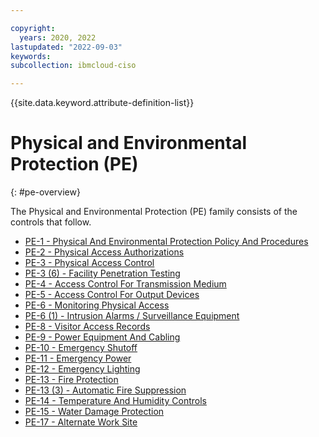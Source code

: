 ```yaml
---

copyright:
  years: 2020, 2022
lastupdated: "2022-09-03"
keywords: 
subcollection: ibmcloud-ciso

---
```




{{site.data.keyword.attribute-definition-list}}



# Physical and Environmental Protection (PE)
{: #pe-overview}

The Physical and Environmental Protection (PE) family consists of the controls that follow.

- [PE-1 - Physical And Environmental Protection Policy And Procedures](/docs/ibmcloud-ciso?topic=ibmcloud-ciso-pe-1)
- [PE-2 - Physical Access Authorizations](/docs/ibmcloud-ciso?topic=ibmcloud-ciso-pe-2)
- [PE-3 - Physical Access Control](/docs/ibmcloud-ciso?topic=ibmcloud-ciso-pe-3)
- [PE-3 (6) - Facility Penetration Testing](/docs/ibmcloud-ciso?topic=ibmcloud-ciso-pe-3.6)
- [PE-4 - Access Control For Transmission Medium](/docs/ibmcloud-ciso?topic=ibmcloud-ciso-pe-4)
- [PE-5 - Access Control For Output Devices](/docs/ibmcloud-ciso?topic=ibmcloud-ciso-pe-5)
- [PE-6 - Monitoring Physical Access](/docs/ibmcloud-ciso?topic=ibmcloud-ciso-pe-6)
- [PE-6 (1) - Intrusion Alarms / Surveillance Equipment](/docs/ibmcloud-ciso?topic=ibmcloud-ciso-pe-6.1)
- [PE-8 - Visitor Access Records](/docs/ibmcloud-ciso?topic=ibmcloud-ciso-pe-8)
- [PE-9 - Power Equipment And Cabling](/docs/ibmcloud-ciso?topic=ibmcloud-ciso-pe-9)
- [PE-10 - Emergency Shutoff](/docs/ibmcloud-ciso?topic=ibmcloud-ciso-pe-10)
- [PE-11 - Emergency Power](/docs/ibmcloud-ciso?topic=ibmcloud-ciso-pe-11)
- [PE-12 - Emergency Lighting](/docs/ibmcloud-ciso?topic=ibmcloud-ciso-pe-12)
- [PE-13 - Fire Protection](/docs/ibmcloud-ciso?topic=ibmcloud-ciso-pe-13)
- [PE-13 (3) - Automatic Fire Suppression](/docs/ibmcloud-ciso?topic=ibmcloud-ciso-pe-13.3)
- [PE-14 - Temperature And Humidity Controls](/docs/ibmcloud-ciso?topic=ibmcloud-ciso-pe-14)
- [PE-15 - Water Damage Protection](/docs/ibmcloud-ciso?topic=ibmcloud-ciso-pe-15)
- [PE-17 - Alternate Work Site](/docs/ibmcloud-ciso?topic=ibmcloud-ciso-pe-17)



